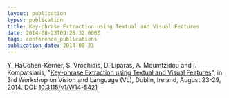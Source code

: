 ```yaml
---
layout: publication
types: publication
title: Key-phrase Extraction using Textual and Visual Features
date: 2014-08-23T09:28:32.000Z
tags: conference_publications
publication_date: 2014-08-23
---
```

Y. HaCohen-Kerner, S. Vrochidis, D. Liparas, A. Moumtzidou and I. Kompatsiaris, "[Key-phrase Extraction using Textual and Visual Features](https://aclanthology.org/W14-5421.pdf)", in 3rd Workshop on Vision and Language (VL), Dublin, Ireland, August 23-29, 2014. DOI: [10.3115/v1/W14-5421](https://www.researchgate.net/publication/266140410_Key-phrase_Extraction_using_Textual_and_Visual_Features)